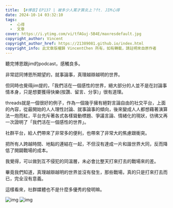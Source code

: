 ```yaml
---
title: 【#博音】EP137 | 被多少人罵才算炎上？ft. JIM心得
date: 2024-10-14 03:32:10
tags: 
  -  心得
  -  文章
cover: https://i.ytimg.com/vi/tfAGuj-5B4E/maxresdefault.jpg
copyright_author: Vincent
copyright_author_href: https://21389081.github.io/index.html
copyright_info: 此文章版權歸 VincentChen 所有，如有轉載，請註明來自原作者
---
```

聽完博恩跟jim的podcast，感觸良多。

非常認同博恩所期望的，就事論事，真理越辯越明的世界。

但同時也覺得jim提的，「我們活在一個感性的世界，絕大部分的人並不是在討論事情本身，只是想要獲得快樂(按讚、留言、分享)」很有道理。

threads就是一個很好的例子，作為一個幾乎擁有絕對言論自由的社交平台，上面的內容，從最開始的人人理性討論、就事論事的傾向，後來變成人人都想藉著演算法一炮而紅，平台充斥著各式各樣聳動標題、爭議言論、情緒化的現狀，彷彿又再一次證明了「我們活在一個感性的世界」。

社群平台，給人們帶來了非常多的便利，也帶來了非常大的焦慮跟衝突。

把所有人跨越時間、地點的連結在一起，不但沒有達成一片和諧世界大同，反而降低了開闢戰場的成本。

我覺得，可以做到互不侵犯的同溫層，未必會比整天打來打去的戰場來的差。

畢竟我們知道，真理越辯越明的世界並沒有發生，那些戰場，真的只是打來打去而已，完全沒有意義。

這樣看來，社群媒體也不是什麼多優秀的發明嘛。

![img](https://i.ytimg.com/vi/tfAGuj-5B4E/maxresdefault.jpg)
![img](/maxresdefault.jpg)